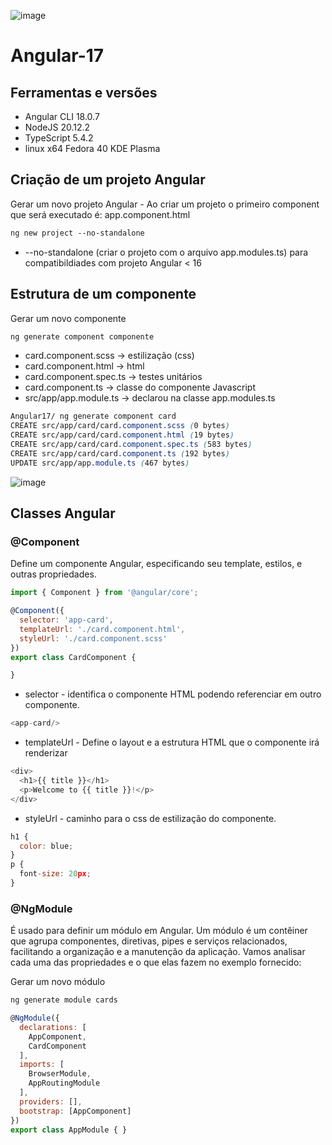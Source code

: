 ![image](https://github.com/FrankDestro/Curso-Angular-17/assets/93776452/c0f490ab-b736-4347-8ac9-a2513cc3a0c1) 

# Angular-17 

## Ferramentas e versões 
* Angular CLI 18.0.7
* NodeJS 20.12.2
* TypeScript 5.4.2
* linux x64 Fedora 40 KDE Plasma

## Criação de um projeto Angular 

Gerar um novo projeto Angular - Ao criar um projeto o primeiro component que será executado é: app.component.html

```css
ng new project --no-standalone 
```
* --no-standalone (criar o projeto com o arquivo app.modules.ts) para compatibildiades com projeto Angular < 16

## Estrutura de um componente 

Gerar um novo componente

```css
ng generate component componente
```

- card.component.scss -> estilização (css)
- card.component.html -> html 
- card.component.spec.ts -> testes unitários
- card.component.ts -> classe do componente Javascript
- src/app/app.module.ts -> declarou na classe app.modules.ts

```css
Angular17/ ng generate component card
CREATE src/app/card/card.component.scss (0 bytes)
CREATE src/app/card/card.component.html (19 bytes)
CREATE src/app/card/card.component.spec.ts (583 bytes)
CREATE src/app/card/card.component.ts (192 bytes)
UPDATE src/app/app.module.ts (467 bytes)
```

![image](https://github.com/FrankDestro/Curso-Angular-17/assets/93776452/c8b75ee0-b490-4b59-b6a0-cd0f68999472)

## Classes Angular 

### @Component
Define um componente Angular, especificando seu template, estilos, e outras propriedades.

```js
import { Component } from '@angular/core';

@Component({
  selector: 'app-card',
  templateUrl: './card.component.html',
  styleUrl: './card.component.scss'
})
export class CardComponent {

}
```

* selector - identifica o componente HTML podendo referenciar em outro componente.
```js
<app-card/>
```
* templateUrl  - Define o layout e a estrutura HTML que o componente irá renderizar
```js
<div>
  <h1>{{ title }}</h1>
  <p>Welcome to {{ title }}!</p>
</div>
```
* styleUrl - caminho para o css de estilização do componente. 
```js
h1 {
  color: blue;
}
p {
  font-size: 20px;
}
```

### @NgModule 
É usado para definir um módulo em Angular. Um módulo é um contêiner que agrupa componentes, diretivas, pipes e serviços relacionados, facilitando a organização e a manutenção da aplicação. Vamos analisar cada uma das propriedades e o que elas fazem no exemplo fornecido:

Gerar um novo módulo 

```css
ng generate module cards
```

```js 
@NgModule({
  declarations: [
    AppComponent,
    CardComponent
  ],
  imports: [
    BrowserModule,
    AppRoutingModule
  ],
  providers: [],
  bootstrap: [AppComponent]
})
export class AppModule { }
```



